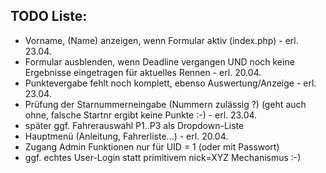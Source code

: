 ## TODO Liste:
-   Vorname, (Name) anzeigen, wenn Formular aktiv (index.php)   -   erl. 23.04.
-   Formular ausblenden, wenn Deadline vergangen UND noch keine Ergebnisse eingetragen für aktuelles Rennen -   erl. 20.04.
-   Punktevergabe fehlt noch komplett, ebenso Auswertung/Anzeige    -   erl. 23.04.
-   Prüfung der Starnummerneingabe (Nummern zulässig ?) (geht auch ohne, falsche Startnr ergibt keine Punkte :-)    -   erl. 23.04.
-   später ggf. Fahrerauswahl P1..P3 als Dropdown-Liste
-   Hauptmenü (Anleitung, Fahrerliste...)   -   erl. 20.04.
-   Zugang Admin Funktionen nur für UID = 1 (oder mit Passwort)
-   ggf. echtes User-Login statt primitivem nick=XYZ Mechanismus :-)